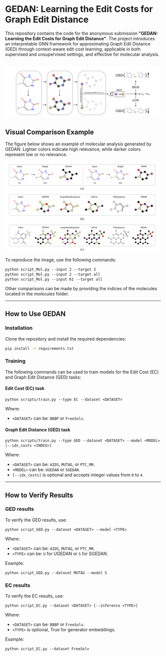 
# GEDAN: Learning the Edit Costs for Graph Edit Distance

This repository contains the code for the anonymous submission **"GEDAN: Learning the Edit Costs for Graph Edit Distance"**. The project introduces an interpretable GNN framework for approximating Graph Edit Distance (GED) through context-aware edit cost learning, applicable in both supervised and unsupervised settings, and effective for molecular analysis.

![GEDAN idea](molecules/figures/sample_GEDAN.png)
---

## Visual Comparison Example

The figure below shows an example of molecular analysis generated by GEDAN. Lighter colors indicate high relevance, while darker colors represent low or no relevance.

![Molecular Analysis](molecules/figures/sample_analysis.png)

To reproduce the image, use the following commands:

```
python script_Mol.py --input 2 --target 3
python script_Mol.py --input 2 --target all
python script_Mol.py --input 61 --target all
```

Other comparisons can be made by providing the indices of the molecules located in the *molecules* folder.

---

## How to Use GEDAN

### Installation

Clone the repository and install the required dependencies:

```bash
pip install -r requirements.txt
```

### Training

The following commands can be used to train models for the Edit Cost (EC) and Graph Edit Distance (GED) tasks:

#### Edit Cost (EC) task
```
python scripts/train.py --type EC --dataset <DATASET>
```
Where:
- `<DATASET>` can be: `BBBP` or `FreeSolv`.

#### Graph Edit Distance (GED) task
```
python scripts/train.py --type GED --dataset <DATASET> --model <MODEL> [--idx_costs <INDEX>]
```
Where:
- `<DATASET>` can be: `AIDS`, `MUTAG`, or `PTC_MR`.
- `<MODEL>` can be: `UGEDAN` or `SGEDAN`.
- `[--idx_costs]` is optional and accepts integer values from `0` to `4`.

---

## How to Verify Results

### GED results
To verify the GED results, use:

```
python script_GED.py --dataset <DATASET> --model <TYPE>
```
Where:
- `<DATASET>` can be: `AIDS`, `MUTAG`, or `PTC_MR`.
- `<TYPE>` can be: `U` for UGEDAN or `S` for SGEDAN.

Example:
```
python script_GED.py --dataset MUTAG --model S
```

### EC results
To verify the EC results, use:

```
python script_EC.py --dataset <DATASET> [--inference <TYPE>]
```
Where:
- `<DATASET>` can be: `BBBP` or `FreeSolv`.
- `<TYPE>`  is optional, True for generator embeddings.

Example:
```
python script_EC.py --dataset FreeSolv
```

